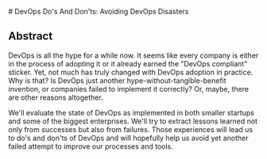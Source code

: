 # DevOps Do's And Don'ts: Avoiding DevOps Disasters

## Abstract

DevOps is all the hype for a while now. It seems like every company is either in the process of adopting it or it already earned the "DevOps compliant" sticker. Yet, not much has truly changed with DevOps adoption in practice. Why is that? Is DevOps just another hype-without-tangible-benefit invention, or companies failed to implement it correctly? Or, maybe, there are other reasons altogether.

We'll evaluate the state of DevOps as implemented in both smaller startups and some of the biggest enterprises. We'll try to extract lessons learned not only from successes but also from failures. Those experiences will lead us to do's and don'ts of DevOps and will hopefully help us avoid yet another failed attempt to improve our processes and tools.